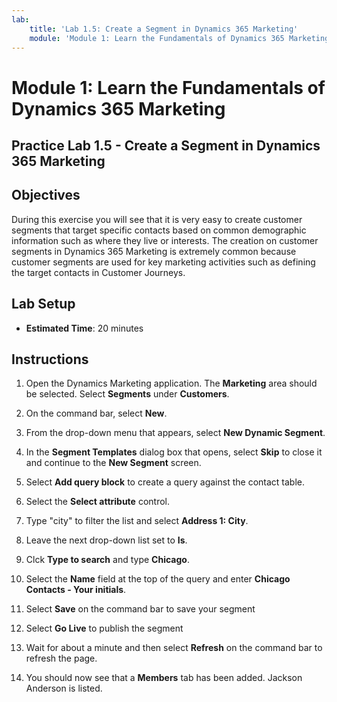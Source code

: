 ```yaml
---
lab:
    title: 'Lab 1.5: Create a Segment in Dynamics 365 Marketing'
    module: 'Module 1: Learn the Fundamentals of Dynamics 365 Marketing'
---
```


Module 1: Learn the Fundamentals of Dynamics 365 Marketing
========================

## Practice Lab 1.5 - Create a Segment in Dynamics 365 Marketing

## Objectives

During this exercise you will see that it is very easy to create customer segments that target specific contacts based on common demographic information such as where they live or interests. The creation on customer segments in Dynamics 365 Marketing is extremely common because customer segments are used for key marketing activities such as defining the target contacts in Customer Journeys.

## Lab Setup

  - **Estimated Time**: 20 minutes

## Instructions


1. Open the Dynamics Marketing application. The **Marketing** area should be selected. Select **Segments** under **Customers**.

2. On the command bar, select **New**.

3. From the drop-down menu that appears, select **New Dynamic Segment**.

4. In the **Segment Templates** dialog box that opens, select **Skip** to close it and continue to the **New Segment** screen.

5. Select **Add query block** to create a query against the contact table. 

6. Select the **Select attribute** control.

7. Type "city" to filter the list and select **Address 1: City**.

8. Leave the next drop-down list set to **Is**. 

9. Clck **Type to search** and type **Chicago**.

10. Select the **Name** field at the top of the query and enter **Chicago Contacts - Your initials**.

11. Select **Save** on the command bar to save your segment

12. Select **Go Live** to publish the segment 

13. Wait for about a minute and then select **Refresh** on the command bar to refresh the page. 

14. You should now see that a **Members** tab has been added. Jackson Anderson is listed.
